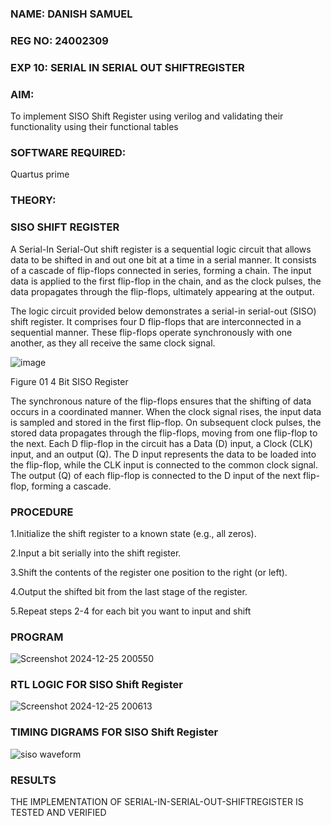 ### NAME: DANISH SAMUEL
### REG NO: 24002309
### EXP 10: SERIAL IN SERIAL OUT SHIFTREGISTER

### **AIM:**

To implement  SISO Shift Register using verilog and validating their functionality using their functional tables

###  **SOFTWARE REQUIRED:**

Quartus prime

### **THEORY:**

### **SISO SHIFT REGISTER**

A Serial-In Serial-Out shift register is a sequential logic circuit that allows data to be shifted in and out one bit at a time in a serial manner. It consists of a cascade of flip-flops connected in series, forming a chain. The input data is applied to the first flip-flop in the chain, and as the clock pulses, the data propagates through the flip-flops, ultimately appearing at the output.

The logic circuit provided below demonstrates a serial-in serial-out (SISO) shift register. It comprises four D flip-flops that are interconnected in a sequential manner. These flip-flops operate synchronously with one another, as they all receive the same clock signal.

![image](https://github.com/naavaneetha/SERIAL-IN-SERIAL-OUT-SHIFTREGISTER/assets/154305477/e81c4072-37f9-46c6-8145-566764b74c3a)

Figure 01 4 Bit SISO Register

The synchronous nature of the flip-flops ensures that the shifting of data occurs in a coordinated manner. When the clock signal rises, the input data is sampled and stored in the first flip-flop. On subsequent clock pulses, the stored data propagates through the flip-flops, moving from one flip-flop to the next.
Each D flip-flop in the circuit has a Data (D) input, a Clock (CLK) input, and an output (Q). The D input represents the data to be loaded into the flip-flop, while the CLK input is connected to the common clock signal. The output (Q) of each flip-flop is connected to the D input of the next flip-flop, forming a cascade.

### **PROCEDURE**
1.Initialize the shift register to a known state (e.g., all zeros).

2.Input a bit serially into the shift register.

3.Shift the contents of the register one position to the right (or left). 

4.Output the shifted bit from the last stage of the register. 

5.Repeat steps 2-4 for each bit you want to input and shift

### **PROGRAM**
![Screenshot 2024-12-25 200550](https://github.com/user-attachments/assets/5f381307-8ca0-4a16-96ad-c90bf1340e0a)


### **RTL LOGIC FOR SISO Shift Register**
![Screenshot 2024-12-25 200613](https://github.com/user-attachments/assets/7fa92f51-32d8-4e74-b73b-39c913ad8044)

### **TIMING DIGRAMS FOR SISO Shift Register**
![siso waveform](https://github.com/user-attachments/assets/6cf3657d-59a1-468a-93fc-821999861153)

### **RESULTS**
THE IMPLEMENTATION OF SERIAL-IN-SERIAL-OUT-SHIFTREGISTER IS TESTED AND VERIFIED
